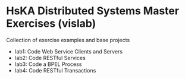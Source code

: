 # HsKA Distributed Systems Master Exercises (vislab)

Collection of exercise examples and base projects

* lab1: Code Web Service Clients and Servers
* lab2: Code RESTful Services
* lab3: Code a BPEL Process
* lab4: Code RESTful Transactions
